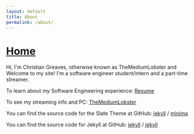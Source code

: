 ```yaml
---
layout: default
title: About
permalink: /about/
---
```


# [Home](../) #


Hi, I'm Christian Greaves, otherwise known as TheMediumLobster and Welcome to my site! I'm a software engineer student/intern and a part-time streamer. 

To learn about my Software Engineering experience: [Resume](resume)

To see my streaming info and PC: [TheMediumLobster](themediumlobster)


You can find the source code for the Slate Theme at GitHub:
[jekyll][jekyll-organization] /
[minima](https://github.com/pages-themes/slate)

You can find the source code for Jekyll at GitHub:
[jekyll][jekyll-organization] /
[jekyll](https://github.com/jekyll/jekyll)


[jekyll-organization]: https://github.com/jekyll
